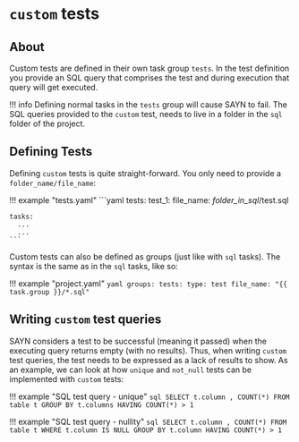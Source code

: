 # `custom` tests

## About

Custom tests are defined in their own task group `tests`. In the test definition you provide an SQL query that comprises the test and during execution that query will get executed.

!!! info
    Defining normal tasks in the `tests` group will cause SAYN to fail. The SQL queries provided to the `custom` test, needs to live in a folder in the `sql` folder of the project.

## Defining Tests

Defining `custom` tests is quite straight-forward. You only need to provide a `folder_name/file_name`:

!!! example "tests.yaml"
    ```yaml
    tests:
      test_1:
        file_name: *folder_in_sql*/test.sql

    tasks:
      ...
      ...
    ```

Custom tests can also be defined as groups (just like with `sql` tasks). The syntax is the same as in the `sql` tasks, like so:

!!! example "project.yaml"
    ```yaml
    groups:
      tests:
        type: test
        file_name: "{{ task.group }}/*.sql"
    ```


## Writing `custom` test queries

SAYN considers a test to be successful (meaning it passed) when the executing query returns empty (with no results). Thus, when writing `custom` test queries, the test needs to be expressed as a lack of results to show. As an example, we can look at how `unique` and `not_null` tests can be implemented with `custom` tests:

!!! example "SQL test query - unique"
    ```sql
    SELECT t.column
         , COUNT(*)
      FROM table t
     GROUP BY t.columns
    HAVING COUNT(*) > 1
    ```

!!! example "SQL test query - nullity"
    ```sql
    SELECT t.column
         , COUNT(*)
      FROM table t
     WHERE t.column IS NULL
     GROUP BY t.column
    HAVING COUNT(*) > 1
    ```

